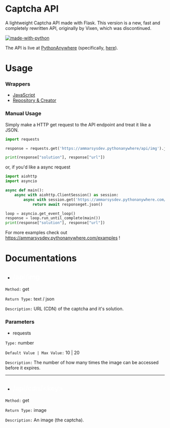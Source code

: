 # Captcha API

A lightweight Captcha API made with Flask. This version is a new, fast and completely rewritten API, originally by Vixen, which was discontinued.

[![made-with-python](https://img.shields.io/badge/Made%20with-Python-1f425f.svg)](https://www.python.org/)

The API is live at [PythonAnywhere](https://pythonanywhere.com/) (specifically, [here](https://ammarsysdev.pythonanywhere.com/)). 
# Usage

### Wrappers

 - [JavaScript](https://www.npmjs.com/package/essentials-captcha)
 - [Repository & Creator](https://github.com/SpeckyYT/essentials-captcha#readme)

### Manual Usage

Simply make a HTTP get request to the API endpoint and treat it like a JSON.

```python
import requests

response = requests.get('https://ammarsysdev.pythonanywhere/api/img').json()

print(response["solution"], response["url"])
```

or, if you'd like a async request

```python
import aiohttp
import asyncio

async def main():
    async with aiohttp.ClientSession() as session:
        async with session.get('https://ammarsysdev.pythonanywhere.com/api/img') as responseget:
            return await responseget.json()

loop = asyncio.get_event_loop()
response = loop.run_until_complete(main())
print(response["solution"], response["url"])
```

For more examples check out https://ammarsysdev.pythonanywhere.com/examples !

# Documentations

- ## <span style="color:white">/api/img</span>
`Method:` get

`Return Type:` text / json

`Description:` URL (CDN) of the captcha and it's solution.

### **Parameters**

- requests

`Type:` number

`Default Value | Max Value:` 10 | 20

`Description:` The number of how many times the image can be accessed before it expires.

<hr>

- ## <span style="color:white">/api/cdn/&lt;key&gt;</span>
`Method:` get

`Return Type:` image

`Description:` An image (the captcha).
